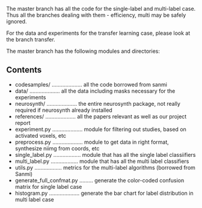 The master branch has all the code for the single-label and multi-label case. Thus all the branches dealing with them - efficiency, multi may be safely ignored.

For the data and experiments for the transfer learning case, please look at the branch transfer.


The master branch has the following modules and directories:

Contents
--------

- codesamples/  ....................  all the code borrowed from sanmi
- data/         ....................  all the data including masks necessary for the experiments
- neurosynth/   ....................  the entire neurosynth package, not really required if neurosynth already installed
- references/   ....................  all the papers relevant as well as our project report
- experiment.py ....................  module for filtering out studies, based on activated voxels, etc
- preprocess.py ....................  module to get data in right format, synthesize niimg from coords, etc
- single_label.py ..................  module that has all the single label classiifiers
- multi_label.py  ..................  module that has all the multi label classifiers
- utils.py        ..................  metrics for the multi-label algorithms (borrowed from Sanmi)
- generate_full_confmat.py .........  generate the color-coded confusion matrix for single label case
- histogram.py  ....................  generate the bar chart for label distribution in multi label case


